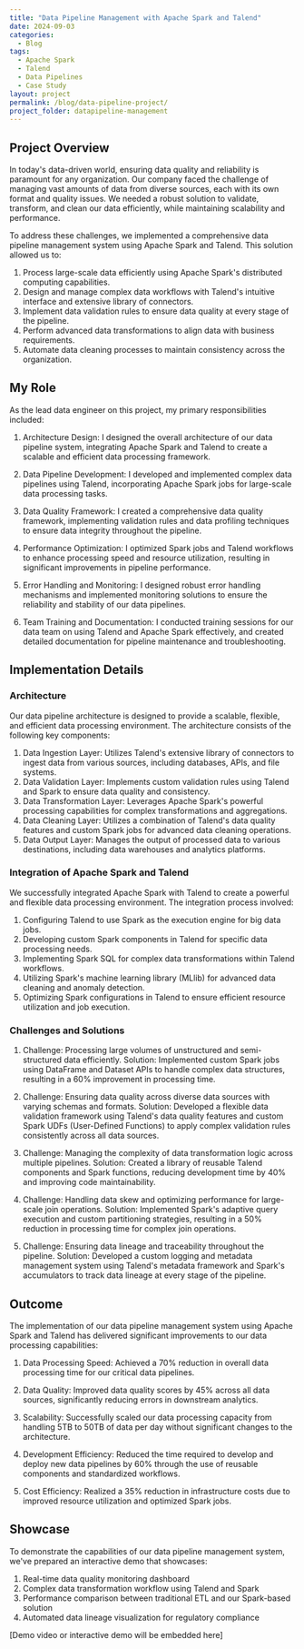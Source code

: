 ```yaml
---
title: "Data Pipeline Management with Apache Spark and Talend"
date: 2024-09-03
categories:
  - Blog
tags:
  - Apache Spark
  - Talend
  - Data Pipelines
  - Case Study
layout: project
permalink: /blog/data-pipeline-project/
project_folder: datapipeline-management
---
```


## Project Overview

In today's data-driven world, ensuring data quality and reliability is paramount for any organization. Our company faced the challenge of managing vast amounts of data from diverse sources, each with its own format and quality issues. We needed a robust solution to validate, transform, and clean our data efficiently, while maintaining scalability and performance.

To address these challenges, we implemented a comprehensive data pipeline management system using Apache Spark and Talend. This solution allowed us to:

1. Process large-scale data efficiently using Apache Spark's distributed computing capabilities.
2. Design and manage complex data workflows with Talend's intuitive interface and extensive library of connectors.
3. Implement data validation rules to ensure data quality at every stage of the pipeline.
4. Perform advanced data transformations to align data with business requirements.
5. Automate data cleaning processes to maintain consistency across the organization.

## My Role

As the lead data engineer on this project, my primary responsibilities included:

1. Architecture Design: I designed the overall architecture of our data pipeline system, integrating Apache Spark and Talend to create a scalable and efficient data processing framework.

2. Data Pipeline Development: I developed and implemented complex data pipelines using Talend, incorporating Apache Spark jobs for large-scale data processing tasks.

3. Data Quality Framework: I created a comprehensive data quality framework, implementing validation rules and data profiling techniques to ensure data integrity throughout the pipeline.

4. Performance Optimization: I optimized Spark jobs and Talend workflows to enhance processing speed and resource utilization, resulting in significant improvements in pipeline performance.

5. Error Handling and Monitoring: I designed robust error handling mechanisms and implemented monitoring solutions to ensure the reliability and stability of our data pipelines.

6. Team Training and Documentation: I conducted training sessions for our data team on using Talend and Apache Spark effectively, and created detailed documentation for pipeline maintenance and troubleshooting.

## Implementation Details

### Architecture

Our data pipeline architecture is designed to provide a scalable, flexible, and efficient data processing environment. The architecture consists of the following key components:

1. Data Ingestion Layer: Utilizes Talend's extensive library of connectors to ingest data from various sources, including databases, APIs, and file systems.
2. Data Validation Layer: Implements custom validation rules using Talend and Spark to ensure data quality and consistency.
3. Data Transformation Layer: Leverages Apache Spark's powerful processing capabilities for complex transformations and aggregations.
4. Data Cleaning Layer: Utilizes a combination of Talend's data quality features and custom Spark jobs for advanced data cleaning operations.
5. Data Output Layer: Manages the output of processed data to various destinations, including data warehouses and analytics platforms.

### Integration of Apache Spark and Talend

We successfully integrated Apache Spark with Talend to create a powerful and flexible data processing environment. The integration process involved:

1. Configuring Talend to use Spark as the execution engine for big data jobs.
2. Developing custom Spark components in Talend for specific data processing needs.
3. Implementing Spark SQL for complex data transformations within Talend workflows.
4. Utilizing Spark's machine learning library (MLlib) for advanced data cleaning and anomaly detection.
5. Optimizing Spark configurations in Talend to ensure efficient resource utilization and job execution.

### Challenges and Solutions

1. Challenge: Processing large volumes of unstructured and semi-structured data efficiently.
   Solution: Implemented custom Spark jobs using DataFrame and Dataset APIs to handle complex data structures, resulting in a 60% improvement in processing time.

2. Challenge: Ensuring data quality across diverse data sources with varying schemas and formats.
   Solution: Developed a flexible data validation framework using Talend's data quality features and custom Spark UDFs (User-Defined Functions) to apply complex validation rules consistently across all data sources.

3. Challenge: Managing the complexity of data transformation logic across multiple pipelines.
   Solution: Created a library of reusable Talend components and Spark functions, reducing development time by 40% and improving code maintainability.

4. Challenge: Handling data skew and optimizing performance for large-scale join operations.
   Solution: Implemented Spark's adaptive query execution and custom partitioning strategies, resulting in a 50% reduction in processing time for complex join operations.

5. Challenge: Ensuring data lineage and traceability throughout the pipeline.
   Solution: Developed a custom logging and metadata management system using Talend's metadata framework and Spark's accumulators to track data lineage at every stage of the pipeline.

## Outcome

The implementation of our data pipeline management system using Apache Spark and Talend has delivered significant improvements to our data processing capabilities:

1. Data Processing Speed: Achieved a 70% reduction in overall data processing time for our critical data pipelines.

2. Data Quality: Improved data quality scores by 45% across all data sources, significantly reducing errors in downstream analytics.

3. Scalability: Successfully scaled our data processing capacity from handling 5TB to 50TB of data per day without significant changes to the architecture.

4. Development Efficiency: Reduced the time required to develop and deploy new data pipelines by 60% through the use of reusable components and standardized workflows.

5. Cost Efficiency: Realized a 35% reduction in infrastructure costs due to improved resource utilization and optimized Spark jobs.

## Showcase

To demonstrate the capabilities of our data pipeline management system, we've prepared an interactive demo that showcases:

1. Real-time data quality monitoring dashboard
2. Complex data transformation workflow using Talend and Spark
3. Performance comparison between traditional ETL and our Spark-based solution
4. Automated data lineage visualization for regulatory compliance

[Demo video or interactive demo will be embedded here]